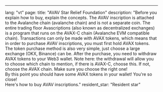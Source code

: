 ---
lang: "vt"
page:
  title: "AVAV Star Relief Foundation"
  description: "Before you explain how to buy, explain the concepts. The AVAV inscription is attached to the Avalanche chain (avalanche chain) and is not a separate coin. The entire trading floor Avascriptions (also known as decentralized exchanges) is a program that runs on the AVAX-C chain (Avalanche EVM compatible chain). Transactions can only be made with AVAX tokens, which means that in order to purchase AVAV inscriptions, you must first hold AVAX tokens. The token purchase method is also very simple, just choose a large exchange (OKX, Binance) can be. After the purchase, you need to withdraw AVAX tokens to your Web3 wallet. Note here: the withdrawal will allow you to choose which chain to mention, if there is AVAX-C, choose this. If not, choose the AVAX chain. Make sure you choose the right one!<br>
  By this point you should have some AVAX tokens in your wallet! You're so close!<br>
  Here's how to buy AVAV inscriptions."
  resident_star: "Resident star"